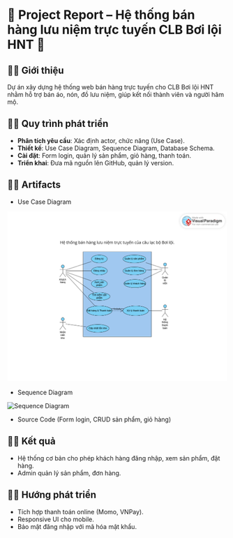 # 🌊 Project Report – Hệ thống bán hàng lưu niệm trực tuyến CLB Bơi lội HNT 🌊

## 🏊‍♀️ Giới thiệu
Dự án xây dựng hệ thống web bán hàng trực tuyến cho CLB Bơi lội HNT nhằm hỗ trợ bán áo, nón, đồ lưu niệm, giúp kết nối thành viên và người hâm mộ.

## 🏊‍♀️ Quy trình phát triển
- **Phân tích yêu cầu**: Xác định actor, chức năng (Use Case).  
- **Thiết kế**: Use Case Diagram, Sequence Diagram, Database Schema.  
- **Cài đặt**: Form login, quản lý sản phẩm, giỏ hàng, thanh toán.  
- **Triển khai**: Đưa mã nguồn lên GitHub, quản lý version.

## 🏊‍♀️ Artifacts
- Use Case Diagram

![Use Case Diagram](https://github.com/miao0w025/BT-LAB/blob/main/LAB02/UseCaseDiagram.png?raw=true)

- Sequence Diagram

![Sequence Diagram](https://github.com/miao0w025/BT-LAB/blob/main/LAB03/SquenceDiagram.png?raw=true)

- Source Code (Form login, CRUD sản phẩm, giỏ hàng)

## 🏊‍♀️ Kết quả
- Hệ thống cơ bản cho phép khách hàng đăng nhập, xem sản phẩm, đặt hàng.
- Admin quản lý sản phẩm, đơn hàng.

## 🏊‍♀️ Hướng phát triển
- Tích hợp thanh toán online (Momo, VNPay).
- Responsive UI cho mobile.
- Bảo mật đăng nhập với mã hóa mật khẩu.
